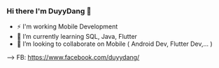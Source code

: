 ### Hi there I'm DuyyDang 👋
- ⚡ I'm working Mobile Development
- 🌱 I’m currently learning SQL, Java, Flutter
- 💬  I’m looking to collaborate on Mobile ( Android Dev, Flutter Dev,... )

--> FB: https://www.facebook.com/duyydang/
